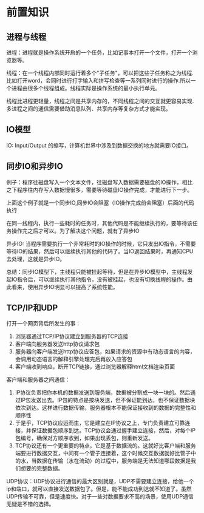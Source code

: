 # 前置知识
## 进程与线程
进程：进程就是操作系统开启的一个任务，比如记事本打开一个文件，打开一个浏览器等。

线程：在一个线程内部同时运行着多个"子任务"，可以把这些子任务称之为线程.比如打开word，会同时进行打字输入和拼写检查等一系列同时进行的操作.所以一个进程由很多个线程组成。线程实际是操作系统的最小执行单元。

线程比进程更轻量，线程之间是共享内存的，不同线程之间的交互就更容易实现.多进程之间的通信需要借助消息队列、共享内存等复杂方式才能实现。

## IO模型
IO: Input/Output 的缩写，计算机世界中涉及到数据交换的地方就需要IO接口。

## 同步IO和异步IO

例子：程序往磁盘写入一个文本文件，往磁盘写入数据需要磁盘的IO操作，相比之下程序往内存写入数据慢很多，需要等待磁盘IO操作完成，才能进行下一步。

上面这个例子就是一个同步IO,同步IO会阻塞（IO操作完成前会阻塞）后面的代码执行

在同一线程内，执行一些耗时的任务时，其他代码是不能继续执行的，要等待该任务操作完之后才可以。为了解决这个问题，就有了异步IO

异步IO: 当程序需要执行一个非常耗时的IO操作的时候，它只发出IO指令，不需要等待IO的结果，然后可以继续执行其他的代码了。当IO返回结果时，再通知CPU去处理，这就是异步IO。

总结：同步IO模型下，主线程只能被挂起等待，但是在异步IO模型中，主线程发起IO指令后，可以继续执行其他指令，没有被挂起，也没有切换线程的操作。由此看来，使用异步IO明显可以提高了系统性能。

## TCP/IP和UDP

打开一个网页背后所发生的事：
1. 浏览器通过TCP/IP协议建立到服务器的TCP连接
2. 客户端向服务器发送http协议请求包
3. 服务器向客户端发送http协议应答包，如果请求的资源中有动态语言的内容，会调用动态语言的解释引擎处理完后再放入应答包
4. 客户端收到响应，断开TCP链接，通过浏览器解释html文档渲染页面

客户端和服务器之间通信：
1. IP协议负责把你本机的数据发送到服务端，数据被分割成一块一块的。然后通过IP包发送出去。IP包的特点是按块发送，但不保证能到达，也不保证数据块依次到达。这样进行数据传输，服务器根本不能保证接收到的数据的完整性和顺序性
2. 于是乎，TCP协议应运而生，它是建立在IP协议之上，专门负责建立可靠连接，并保证数据包顺序到达。TCP协议会通过握手建立连接，然后，对每个IP包编号，确保对方顺序收到，如果出现丢包，则重新发送。
3. TCP协议还有一个更重要的特点，它是基于数据流的。这就好比客户端和服务端要进行数据交互，中间有一个管子连接着，这个时候交互数据就好比管子中的水，当数据在传输（水在流动）的过程中，服务端是无法知道哪段数据是我们想要的完整数据。

UDP协议：UDP协议进行通信的最大区别就是，UDP不需要建立连接，给他一个ip和端口，就可以直接发送数据包了。但是，能不能成功到达就不知道了。虽然UDP传输不可靠，但是速度快。对于一些对数据要求不高的场景，使用UDP通信无疑是不错的选择。